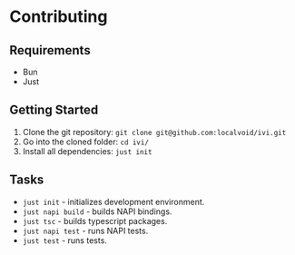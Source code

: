 # Contributing

## Requirements

- Bun
- Just

## Getting Started

1. Clone the git repository: `git clone git@github.com:localvoid/ivi.git`
2. Go into the cloned folder: `cd ivi/`
3. Install all dependencies: `just init`

## Tasks

- `just init` - initializes development environment.
- `just napi build` - builds NAPI bindings.
- `just tsc` - builds typescript packages.
- `just napi test` - runs NAPI tests.
- `just test` - runs tests.
